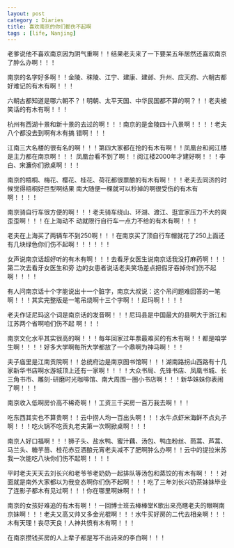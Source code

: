 ```yaml
---
layout: post
category : Diaries
title: 喜欢南京的你们都伤不起啊
tags : [life, Nanjing]
---
```



老爹说他不喜欢南京因为阴气重啊！！结果老夫来了一下要呆五年居然还喜欢南京了肿么办啊！！！

南京的名字好多啊！！金陵、秣陵、江宁、建康、建邺、升州、应天府、六朝古都好难记的有木有啊！！！

六朝古都知道是哪六朝不？！明朝、太平天国、中华民国都不算的啊？！！老夫被笑话的有木有啊！！！

杭州有西湖十景和新十景的去过的啊！！！南京的是金陵四十八景啊！！！！老夫八个都没去到啊有木有搞
错啊！！！

江南三大名楼的很有名的啊！！！第四大家都在抢的有木有啊！！凤凰台和阅江楼是主力都在南京啊！！！
凤凰台看不到了啊！！阅江楼2000年才建好啊！！！李白、宋濂你们掀桌啊！！！

南京的梧桐、梅花、樱花、桂花、荷花都很票酿的有木有啊！！！老夫去同济的时候觉得梧桐好巨型啊结果
南大随便一棵就可以秒掉的啊很受伤的有木有啊！！！！

南京骑自行车很方便的啊！！！老夫骑车绕山、环湖、渡江、逛宜家压力不大的爽歪歪啊！！！在上海动不
动就限行自行车一点力不给的有木有啊！！！

老夫在上海买了两辆车不到250啊！！！在南京买了顶自行车帽就花了250上面还有几块绿色你们伤不起啊！！！！！！

女声说南京话超好听的有木有啊！！！去看牙女医生说南京话我没打麻药啊！！！第二次去看牙女医生和旁
边的女患者说话老夫笑场差点把假牙吞掉你们伤不起啊！！！！

有人问南京话十个字能说出十一个脏字，南京大叔说：这个吊问题难回答的一笔啊！！！其实完整版是一笔吊烧啊十三个字啊！！尼玛啊！！！！

老夫作证尼玛这个词是南京话的发音啊！！！尼玛县是中国最大的县啊大于浙江和江苏两个省啊咱们伤不起
啊！！！

南京文化水平其实很高的啊！！！每年回家过年票最难买的有木有啊！！都是咱学生啊！！！！好多大学啊每所大学都放了一个鼎啊为神马啊！！！

夫子庙里是江南贡院啊！！总统府边是南京图书馆啊！！！湖南路拐山西路有十几家新华书店啊水游城顶上还有一家啊！！！！大众书局、先锋书店、凤凰书城、长三角书市、雕刻-研磨时光咖啡馆、南大周围一圈小书店啊！！！新华妹妹你表闹了啊！！！

南京收入低啊房价高不稀奇啊！！工资三千买房一百万我去啊！！！

吃东西其实也不算贵啊！！云中捞人均一百出头啊！！！水牛点虾米海鲜不点丸子啊！！！吃火锅不吃贡丸老夫第一次啊掀桌啊！！！

南京人好口福啊！！！狮子头、盐水鸭、蜜汁藕、汤包、鸭血粉丝、茼蒿、芦蒿、马兰头、糖芋苗、桂花赤豆酒酿元宵老夫减不了肥啊肿么办啊！！云中的提拉米苏我一次能吃八块你们伤不起啊！！！！

平时老夫天天去刘长兴和老爷爷老奶奶一起排队等汤包和蒸饺的有木有啊！！！对面就是南外大家都以为我变态啊你们伤不起啊！！！吃了三年刘长兴奶茶妹妹毕业了连影子都木有见过啊！！！你在哪里啊妹啊！！！

南京的女孩好难追的有木有啊！！一回博士班去棒棒堂K歌出来亮瞎老夫的眼啊南京妹啊！！！老夫又高又帅又多金光棍啊！！！水牛买好房的二代去相亲啊！！！木有天理！丧尽天良！人神共愤有木有啊！！！

在南京攒钱买房的人上辈子都是写不出诗来的李白啊！！！